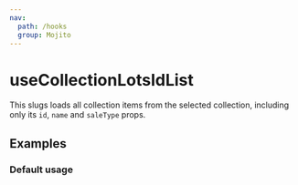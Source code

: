 ```yaml
---
nav:
  path: /hooks
  group: Mojito
---
```


# useCollectionLotsIdList

This slugs loads all collection items from the selected collection, including only its `id`, `name` and `saleType` props.

## Examples

### Default usage

<code src="./demo/demo1.tsx" />


